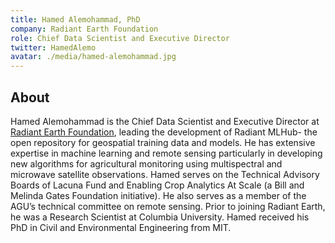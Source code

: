 ```yaml
---
title: Hamed Alemohammad, PhD
company: Radiant Earth Foundation
role: Chief Data Scientist and Executive Director
twitter: HamedAlemo
avatar: ./media/hamed-alemohammad.jpg
---
```

## About

Hamed Alemohammad is the Chief Data Scientist and Executive Director at [Radiant Earth Foundation](https://www.radiant.earth/), leading the development of Radiant MLHub- the open repository for geospatial training data and models. He has extensive expertise in machine learning and remote sensing particularly in developing new algorithms for agricultural monitoring using multispectral and microwave satellite observations. Hamed serves on the Technical Advisory Boards of Lacuna Fund and Enabling Crop Analytics At Scale (a Bill and Melinda Gates Foundation initiative). He also serves as a member of the AGU’s technical committee on remote sensing. Prior to joining Radiant Earth, he was a Research Scientist at Columbia University. Hamed received his PhD in Civil and Environmental Engineering from MIT.
